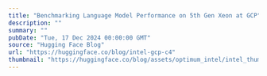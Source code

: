 ```yaml
---
title: "Benchmarking Language Model Performance on 5th Gen Xeon at GCP"
description: ""
summary: ""
pubDate: "Tue, 17 Dec 2024 00:00:00 GMT"
source: "Hugging Face Blog"
url: "https://huggingface.co/blog/intel-gcp-c4"
thumbnail: "https://huggingface.co/blog/assets/optimum_intel/intel_thumbnail.png"
---
```


